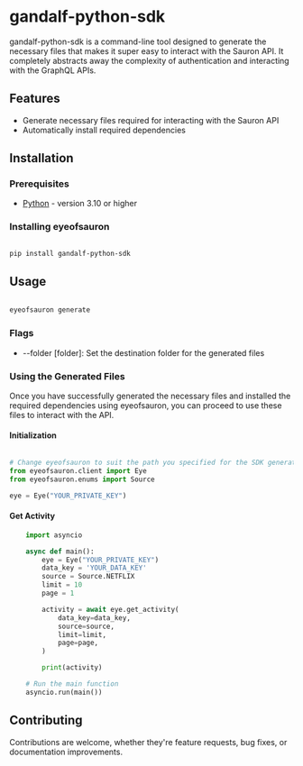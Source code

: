 # gandalf-python-sdk

gandalf-python-sdk is a command-line tool designed to generate the necessary files that makes it super easy to interact with the Sauron API. It completely abstracts away the complexity of authentication and interacting with the GraphQL APIs.

## Features

- Generate necessary files required for interacting with the Sauron API
- Automatically install required dependencies

## Installation

### Prerequisites

- [Python](https://www.python.org/downloads/) - version 3.10 or higher

### Installing eyeofsauron

```bash

pip install gandalf-python-sdk

```

## Usage

```bash

eyeofsauron generate

```

### Flags

- --folder [folder]: Set the destination folder for the generated files

### Using the Generated Files

Once you have successfully generated the necessary files and installed the required dependencies using eyeofsauron, you can proceed to use these files to interact with the API.

#### Initialization

```python

# Change eyeofsauron to suit the path you specified for the SDK generation
from eyeofsauron.client import Eye
from eyeofsauron.enums import Source

eye = Eye("YOUR_PRIVATE_KEY")
```

#### Get Activity

```python
    import asyncio

    async def main():
        eye = Eye("YOUR_PRIVATE_KEY")
        data_key = 'YOUR_DATA_KEY'
        source = Source.NETFLIX
        limit = 10
        page = 1

        activity = await eye.get_activity(
            data_key=data_key,
            source=source,
            limit=limit,
            page=page,
        )

        print(activity)

    # Run the main function
    asyncio.run(main())
```

## Contributing

Contributions are welcome, whether they're feature requests, bug fixes, or documentation improvements.
